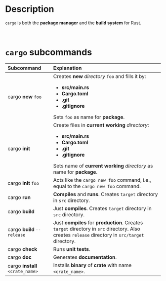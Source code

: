 # Description
``cargo`` is both the **package manager** and the **build system** for Rust.

<br>

# ``cargo`` subcommands
|Subcommand|Explanation|
|:---------|:----------|
|cargo **new** ``foo``|Creates **new** *directory* ``foo`` and fills it by: **<ul><li>src/main.rs</li><li>Cargo.toml</li><li>.git</li><li>.gitignore</li></ul>** Sets ``foo`` as name for **package**.|
|cargo **init**|Create files in **current working** *directory*: **<ul><li>src/main.rs</li><li>Cargo.toml</li><li>.git</li><li>.gitignore</li></ul>** Sets name of **current working** *directory* as name for **package**.|
|cargo **init** ``foo``|Acts like the ``cargo new foo`` command, i.e., equal to the ``cargo new foo`` command.|
|cargo **run**|**Compiles** and **runs**. Creates ``target`` directory in ``src`` directory.|
|cargo **build**|Just **compiles**. Creates ``target`` directory in ``src`` directory.|
|cargo **build** ``--release``|Just **compiles** for **production**. Creates ``target`` directory in ``src`` directory. Also creates ``release`` directory in ``src/target`` directory.|
|cargo **check**|Runs **unit tests**.|
|cargo **doc**|Generates **documentation**.|
|cargo **install** ``<crate_name>``|Installs **binary** of **crate** with name ``<crate_name>``.|
